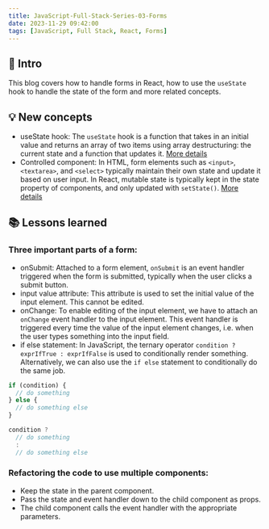 ```yaml
---
title: JavaScript-Full-Stack-Series-03-Forms
date: 2023-11-29 09:42:00
tags: [JavaScript, Full Stack, React, Forms]
---
```


## **🔎 Intro**
This blog covers how to handle forms in React, how to use the `useState` hook to handle the state of the form and more related concepts.
<!-- more -->

## **💡 New concepts**
- useState hook:
The `useState` hook is a function that takes in an initial value and returns an array of two items using array destructuring: the current state and a function that updates it. [More details](https://react.dev/reference/react/useState)
- Controlled component:
In HTML, form elements such as `<input>`, `<textarea>`, and `<select>` typically maintain their own state and update it based on user input. In React, mutable state is typically kept in the state property of components, and only updated with `setState()`. [More details](https://react.dev/reference/react-dom/components/input#controlling-an-input-with-a-state-variable)

## **📚 Lessons learned**

### **Three important parts of a form:**

- onSubmit:
Attached to a form element, `onSubmit` is an event handler triggered when the form is submitted, typically when the user clicks a submit button.
- input value attribute:
This attribute is used to set the initial value of the input element. This cannot be edited.
- onChange:
To enable editing of the input element, we have to attach an `onChange` event handler to the input element. This event handler is triggered every time the value of the input element changes, i.e. when the user types something into the input field.
- if else statement:
In JavaScript, the ternary operator `condition ? exprIfTrue : exprIfFalse` is used to conditionally render something. Alternatively, we can also use the `if else` statement to conditionally do the same job.
```jsx
if (condition) {
  // do something
} else {
  // do something else
}
```
```jsx
condition ? 
  // do something
  : 
  // do something else
```

### **Refactoring the code to use multiple components:**

-  Keep the state in the parent component.
-  Pass the state and event handler down to the child component as props.
-  The child component calls the event handler with the appropriate parameters.
